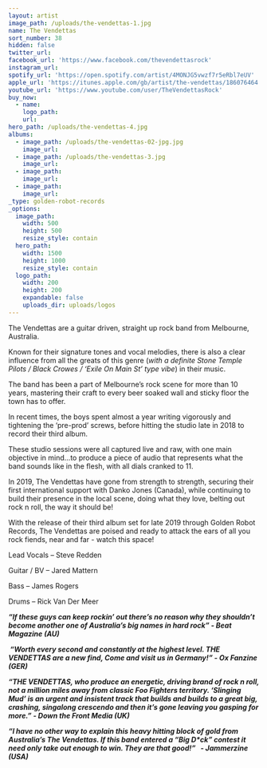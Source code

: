 ```yaml
---
layout: artist
image_path: /uploads/the-vendettas-1.jpg
name: The Vendettas
sort_number: 38
hidden: false
twitter_url:
facebook_url: 'https://www.facebook.com/thevendettasrock'
instagram_url:
spotify_url: 'https://open.spotify.com/artist/4MONJG5vwzf7r5eRbl7eUV'
apple_url: 'https://itunes.apple.com/gb/artist/the-vendettas/186076464'
youtube_url: 'https://www.youtube.com/user/TheVendettasRock'
buy_now:
  - name:
    logo_path:
    url:
hero_path: /uploads/the-vendettas-4.jpg
albums:
  - image_path: /uploads/the-vendettas-02-jpg.jpg
    image_url:
  - image_path: /uploads/the-vendettas-3.jpg
    image_url:
  - image_path:
    image_url:
  - image_path:
    image_url:
_type: golden-robot-records
_options:
  image_path:
    width: 500
    height: 500
    resize_style: contain
  hero_path:
    width: 1500
    height: 1000
    resize_style: contain
  logo_path:
    width: 200
    height: 200
    expandable: false
    uploads_dir: uploads/logos
---
```


The Vendettas are a guitar driven, straight up rock band from Melbourne, Australia.

Known for their signature tones and vocal melodies, there is also a clear influence from all the greats of this genre (*with a definite Stone Temple Pilots / Black Crowes / ‘Exile On Main St’ type vibe*) in their music.

The band has been a part of Melbourne’s rock scene for more than 10 years, mastering their craft to every beer soaked wall and sticky floor the town has to offer.

In recent times, the boys spent almost a year writing vigorously and tightening the ‘pre-prod’ screws, before hitting the studio late in 2018 to record their third album.

These studio sessions were all captured live and raw, with one main objective in mind…to produce a piece of audio that represents what the band sounds like in the flesh, with all dials cranked to 11.

In 2019, The Vendettas have gone from strength to strength, securing their first international support with Danko Jones (Canada), while continuing to build their presence in the local scene, doing what they love, belting out rock n roll, the way it should be\!

With the release of their third album set for late 2019 through Golden Robot Records, The Vendettas are poised and ready to attack the ears of all you rock fiends, near and far - watch this space\!

Lead Vocals – Steve Redden

Guitar / BV – Jared Mattern

Bass – James Rogers

Drums – Rick Van Der Meer

***“If these guys can keep rockin’ out there’s no reason why they shouldn’t become another one of Australia’s big names in hard rock” - Beat Magazine (AU)***

***&nbsp;“Worth every second and constantly at the highest level. THE VENDETTAS are a new find, Come and visit us in Germany\!” - Ox Fanzine (GER)***

***“THE VENDETTAS, who produce an energetic, driving brand of rock n roll, not a million miles away from classic Foo Fighters territory. ‘Slinging Mud’ is an urgent and insistent track that builds and builds to a great big, crashing, singalong crescendo and then it’s gone leaving you gasping for more.” - Down the Front Media (UK)***

***“I have no other way to explain this heavy hitting block of gold from Australia’s The Vendettas. If this band entered a “Big D\*ck” contest it need only take out enough to win. They are that good\!” &nbsp; - Jammerzine (USA)***